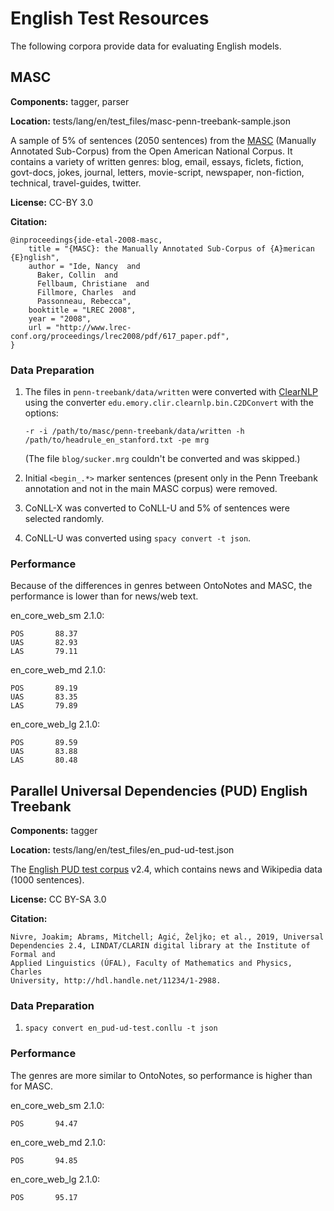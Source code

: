 # English Test Resources

The following corpora provide data for evaluating English models.

## MASC

**Components:** tagger, parser

**Location:** tests/lang/en/test_files/masc-penn-treebank-sample.json

A sample of 5% of sentences (2050 sentences) from the
[MASC](https://www.anc.org/data/masc/) (Manually Annotated Sub-Corpus) from the
Open American National Corpus. It contains a variety of written genres: blog,
email, essays, ficlets, fiction, govt-docs, jokes, journal, letters,
movie-script, newspaper, non-fiction, technical, travel-guides, twitter.

**License:** CC-BY 3.0

**Citation:**

```
@inproceedings{ide-etal-2008-masc,
    title = "{MASC}: the Manually Annotated Sub-Corpus of {A}merican {E}nglish",
    author = "Ide, Nancy  and
      Baker, Collin  and
      Fellbaum, Christiane  and
      Fillmore, Charles  and
      Passonneau, Rebecca",
    booktitle = "LREC 2008",
    year = "2008",
    url = "http://www.lrec-conf.org/proceedings/lrec2008/pdf/617_paper.pdf",
}
```

### Data Preparation

1. The files in `penn-treebank/data/written` were converted with
[ClearNLP](https://github.com/clir/clearnlp) using the converter
`edu.emory.clir.clearnlp.bin.C2DConvert` with the options:

    ```
    -r -i /path/to/masc/penn-treebank/data/written -h /path/to/headrule_en_stanford.txt -pe mrg
    ```

    (The file `blog/sucker.mrg` couldn't be converted and was skipped.)

1. Initial `<begin_.*>` marker sentences (present only in the Penn Treebank
annotation and not in the main MASC corpus) were removed.

1. CoNLL-X was converted to CoNLL-U and 5% of sentences were selected 
randomly.

1. CoNLL-U was converted using `spacy convert -t json`.

### Performance

Because of the differences in genres between OntoNotes and MASC, the 
performance is lower than for news/web text.

en_core_web_sm 2.1.0:

```
POS       88.37 
UAS       82.93 
LAS       79.11 
```

en_core_web_md 2.1.0:

```
POS       89.19 
UAS       83.35 
LAS       79.89 
```

en_core_web_lg 2.1.0:

```
POS       89.59 
UAS       83.88 
LAS       80.48 

```

## Parallel Universal Dependencies (PUD) English Treebank

**Components:** tagger

**Location:** tests/lang/en/test_files/en_pud-ud-test.json

The [English PUD test 
corpus](https://github.com/UniversalDependencies/UD_English-PUD) v2.4, which
contains news and Wikipedia data (1000 sentences).

**License:** CC BY-SA 3.0

**Citation:**

```
Nivre, Joakim; Abrams, Mitchell; Agić, Željko; et al., 2019, Universal
Dependencies 2.4, LINDAT/CLARIN digital library at the Institute of Formal and
Applied Linguistics (ÚFAL), Faculty of Mathematics and Physics, Charles
University, http://hdl.handle.net/11234/1-2988.
```

### Data Preparation

1. `spacy convert en_pud-ud-test.conllu -t json`

### Performance

The genres are more similar to OntoNotes, so performance is higher than for
MASC.

en_core_web_sm 2.1.0:

```
POS       94.47
```

en_core_web_md 2.1.0:

```
POS       94.85
```

en_core_web_lg 2.1.0:

```
POS       95.17
```
